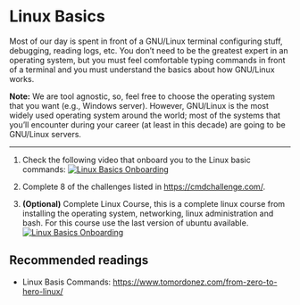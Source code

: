 # Linux Basics

Most of our day is spent in front of a GNU/Linux terminal configuring stuff, debugging, reading logs, etc. You don’t need to be the greatest expert in an operating system, but you must feel comfortable typing commands in front of a terminal and you must understand the basics about how GNU/Linux works.  

 
**Note:** We are tool agnostic, so, feel free to choose the operating system that you want (e.g., Windows server). However, GNU/Linux is the most widely used operating system around the world; most of the systems that you’ll encounter during your career (at least in this decade) are going to be GNU/Linux servers. 

---
1. Check the following video that onboard you to the Linux basic commands: 
[![Linux Basics Onboarding](https://img.youtube.com/vi/jDJi5jCe33A/0.jpg)](https://www.youtube.com/watch?v=jDJi5jCe33A)


2. Complete 8 of the challenges listed in  https://cmdchallenge.com/.  

3. **(Optional)** Complete Linux Course, this is a complete linux course from installing the operating system, networking, linux administration and bash. For this course use the last version of ubuntu available.  
[![Linux Basics Onboarding](https://img.youtube.com/vi/wBp0Rb-ZJak/0.jpg)](https://www.youtube.com/watch?v=wBp0Rb-ZJak)




## Recommended readings

- Linux Basis Commands: https://www.tomordonez.com/from-zero-to-hero-linux/